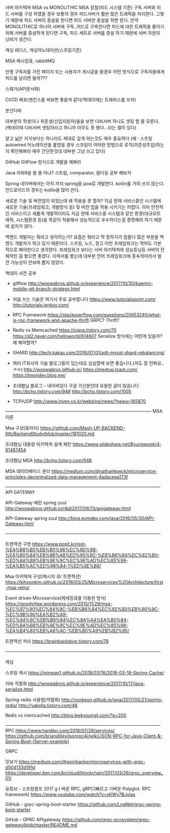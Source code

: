 서버 아키텍쳐
MSA vs MONOLITHIC
MSA 장점(피드 시스템 기준)
구독 서버와 피드 서버를 구성 하였을 경우 보통의 경우 피드서버가 훨씬 많은 트래픽을 처리한다. 그렇기 때문에 피드 서버의 증설을 한다면 피드 서버만 증설을 하면 된다. 만약 MONOLITHIC로 하나의 서버에 구독 ,피드로 구축한다면 피드에 대한 트래픽을 줄이기 위해 서버를 증설하게 된다면 구독, 피드 세트로 서버를 증설 하기 때문에 서버 자원의 낭비가 생긴다.

캐싱
레디스, 캐싱어노테이션(스프링기준)

MSA
메시징큐, rabbitMQ

만명 구독자를 가진 페이지 또는 사용자가 게시글을 쓸경우 어떤 방식으로 구독자들에게 피드를 날리면 될까???

스웨거(API문서화)

CI/CD 배포(젠킨스를 써보면 좋을꺼 같다/핵데이때는 트래비스를 쓰자)

분산디비

대부분의 학생이나 취준생(신입지원자)들을 보면 디비서버 하나도 셋팅 할 줄 모른다.
(핵데이때 디비서버 셋팅하라고 하니까 아무도 못 했다…라는 썰이 있다)

얕고 넓은 지식보다는 하나라도 제대로 깊게 아는것도 매우 중요하다
(예 : 스프링 autowired 어노테이션을 붙였을 경우 스프링이 어떠한 방법으로 로직(의존성주입)하는지 확인해봐라 매우 간단한것데 대부분 그냥 쓰고 있다)

GitHub
GitFlow 방식으로 개발을 해봐라

Java
자바8을 쓸 줄 아냐? 스트림, comparator, 람다등 공부 해보자

Spring
네이버에서는 아직 까지 spring을 java로 개발한다. kotlin를 거의 쓰지 않는다.
안드로이드의 경우는 kotlin을 많이 쓴다.

새로운 기술 및 버전업이 되었는데 왜 적용을 못 할까?
지금 현재 서비스중인 시스템에 새로운 기술(프레임워크, 개발방식 등) 및 버전 업을 적용 시키기는 어렵다. 이미 안전적인 서비스이고 새롭게 개발하더라도 지금 현재 서비스중 시스템과 같은 환경(대규모트래픽, 시스템환경 등)을 똑같이 적용해서 성능적으로 우수하다는걸 증명해야 하기 때문에 쉽지가 않다. 

백엔드 개발자는 뭐라고 생각하는가?
요즘은 뭐라고 딱 정하기가 힘들다 많은 부분을 백엔드 개발자가 하고 있기 때문이다. 스프링, 노드, 장고 이런 프레임워크는 적어도 기본적으로 해야한다고 생각한다. 프레임워크 보다는 서버 아키텍쳐와 성능튜닝등 서버의 전체적인 걸 봤으면 좋겠다. 이력서를 봤는데 대부분 언어 프레임워크에 종속적이라서 발전 가능성이 안보여 뽑지 않았다.

핵데이 사전 공부
* gitflow
http://woowabros.github.io/experience/2017/10/30/baemin-mobile-git-branch-strategy.html

* 처음 쓰는 기술은 여기서 주로 공부합니다
https://www.tutorialspoint.com/
http://tutorials.jenkov.com/

* RPC Framework
https://stackoverflow.com/questions/20653240/what-is-rpc-framework-and-apache-thrift
GRPC? Thrift?

* Redis vs Memcached
https://ojava.tistory.com/70
https://d2.naver.com/helloworld/614607
Serialize 방식에는 어떤게 있을까? 왜 해야할까?

* SHARD
http://tech.kakao.com/2016/07/01/adt-mysql-shard-rebalancing/

* 여러 IT회사의 기술 블로그들이 있는데요 심심할때 보면 좋습니다.(저도 잘 안봐요..ㅋㅠ)
http://woowabros.github.io/
https://meetup.toast.com/
https://tmondev.blog.me/

* 조대협님 블로그 - 네이버있다 구글 가신분인데 유용한 글이 많습니다
http://bcho.tistory.com/948
http://bcho.tistory.com/1005

* TCP/UDP
http://www.inven.co.kr/webzine/news/?news=165870

—————————————————————————————————
MSA 이론

Msa 구성(동아리)
https://github.com/Mash-UP-BACKEND-6th/BackendStudy/blob/master/181020.md

조대협님 대용량 아키텍쳐 설계 패턴
https://www.slideshare.net/Byungwook/4-61487454

조대협님 MSA
http://bcho.tistory.com/948

MSA 데이터베이스 분리
https://medium.com/@nathankpeck/microservice-principles-decentralized-data-management-4adaceea173f

———————————————————————————————————
API GATEWAY

API-Gateway 배민 spring zuul
http://woowabros.github.io/r&d/2017/06/13/apigateway.html

API-Gateway spring zuul
http://blog.eomdev.com/java/2016/05/30/API-Gateway.html

———————————————————————————————————

트랜잭션 구현
https://www.popit.kr/rest-%EA%B8%B0%EB%B0%98%EC%9D%98-%EA%B0%84%EB%8B%A8%ED%95%9C-%EB%B6%84%EC%82%B0-%ED%8A%B8%EB%9E%9C%EC%9E%AD%EC%85%98-%EA%B5%AC%ED%98%84-1%ED%8E%B8/

Msa 아키텍쳐 구성(메시지 큐/ 트랜잭션)
https://kihoonkim.github.io/2018/03/25/Microservices%20Architecture/first-msa-retro/

Event driven Microservice(메세징큐를 이용한 방식)
https://goodyhlee.wordpress.com/2015/11/29/msa-%EC%97%90%EC%84%9C-%EB%B6%84%EC%82%B0%EB%90%9C-%EC%9B%90%EA%B2%A9-%EC%84%9C%EB%B9%84%EC%8A%A4%EA%B0%84-%ED%8A%B8%EB%9E%9C%EC%9E%AD%EC%85%98-%EA%B4%80%EB%A6%AC-%EB%B0%A9%EB%B2%95/

트랜잭션 처리
https://brainbackdoor.tistory.com/78

———————————————————————————————————

캐싱

스프링 캐시
https://minwan1.github.io/2018/03/18/2018-03-18-Spring-Cache/

자바 직렬화
http://woowabros.github.io/experience/2017/10/17/java-serialize.html

Spring-redis 사용법(직렬화)
http://yookeun.github.io/java/2017/05/21/spring-redis/
http://yakolla.tistory.com/46

Redis vs memcached
http://blog.leekyoungil.com/?p=200

———————————————————————————————————
RPC
https://www.hardikp.com/2018/07/28/services/
https://github.com/briandilley/jsonrpc4j/wiki/JSON-RPC-for-Java-Client-&-Spring-Boot-(Server-example)


GRPC

맛보기
https://medium.com/@goinhacker/microservices-with-grpc-d504133d191d
https://developer.ibm.com/kr/cloud/blockchain/2017/03/26/grpc_overview_01/

유튜브 - 스프링캠프 2017 gㅏ벼운 RPC, gRPC(빠르고 가벼운 Polyglot. RPC framework)
https://www.youtube.com/watch?v=sKWy7BJxIas

GitHub - grpc-spring-boot-starter
https://github.com/LogNet/grpc-spring-boot-starter

GiHub - GPRC APIgateway
https://github.com/grpc-ecosystem/grpc-gateway/blob/master/README.md